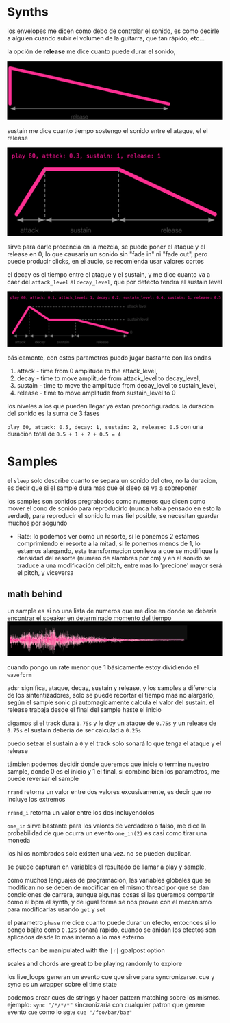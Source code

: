 # Synths
los envelopes me dicen como debo de controlar el sonido, es como decirle a alguien cuando subir el volumen de la guitarra, que tan rápido, etc…

la opción de **release** me dice cuanto puede durar el sonido,

![release](resources/envelope_1.png)

sustain me dice cuanto tiempo sostengo el sonido entre el ataque, el el release

![sustain](resources/sustain.png)

sirve para darle precencia en la mezcla, se puede poner el ataque y el release en 0, lo que causaria un sonido sin "fade in" ni "fade out", pero puede producir clicks, en el audio, se recomienda usar valores cortos

el decay es el tiempo entre el ataque y el sustain, y me dice cuanto va a caer del `attack_level` al  `decay_level`, que por defecto tendra el sustain level 

![decay](resources/decay.png)

básicamente, con estos parametros puedo jugar bastante con las ondas


1. attack - time from 0 amplitude to the attack_level, 
2. decay - time to move amplitude from attack_level to decay_level, 
3. sustain - time to move the amplitude from decay_level to sustain_level, 
4. release - time to move amplitude from sustain_level to 0 

los niveles a los que pueden llegar ya estan preconfigurados. la duracion del sonido es la suma de 3 fases

`play 60, attack: 0.5, decay: 1, sustain: 2, release: 0.5` con una duracion total de  `0.5 + 1 + 2 + 0.5 = 4` 

# Samples
el `sleep` solo describe cuanto se separa un sonido del otro, no  la duracion, es decir que si el sample dura mas que el sleep se va a sobreponer

los samples son sonidos pregrabados como numeros que dicen como mover el cono de sonido para reproducirlo (nunca habia pensado en esto la verdad), para reproducir el sonido lo mas fiel posible, se necesitan guardar muchos por segundo

* Rate: lo podemos ver como un resorte, si le ponemos 2 estamos comprimiendo el resorte a la mitad, si le ponemos menos de 1, lo estamos alargando, esta transformacion conlleva a que se modifique la densidad del resorte (numero de alambres por cm) y en el sonido se traduce a una modificación del pitch, entre mas lo 'precione' mayor será el pitch, y viceversa

## math behind
un sample es si no una lista de numeros que me dice en donde se deberia encontrar el speaker en determinado momento del tiempo
![Alt text](resources/waveform.png)

cuando pongo un rate menor que 1 básicamente estoy dividiendo el `waveform`


adsr significa, ataque, decay, sustain y release, y los samples a diferencia de los sintentizadores, solo se puede recortar el tiempo mas no alargarlo, según el sample sonic pi automagicamente calcula el valor del sustain. el release trabaja desde el final del sample haste el inicio

digamos si el track dura `1.75s` y le doy un ataque de `0.75s` y un release de `0.75s`
el sustain deberia de ser calculad a `0.25s` 

puedo setear el sustain a `0` y el track solo sonará lo que tenga el ataque y el release

támbien podemos decidir donde queremos que inicie o termine nuestro sample, donde 0 es el inicio y 1 el final, si combino bien los parametros, me puede reversar el sample

`rrand` retorna un valor entre dos valores excusivamente, es decir que no incluye los extremos

`rrand_i` retorna un valor entre los dos incluyendolos

`one_in` sirve bastante para los valores de verdadero o falso, me dice la probabilidad de que ocurra un evento `one_in(2)` es casi como tirar una moneda

los hilos nombrados solo existen una vez. no se pueden duplicar.

se puede capturan en variables el resultado de llamar a play y sample,

como muchos lenguajes de programacion, las variables globales que se modifican no se deben de modificar en el mismo thread por que se dan condiciones de carrera, aunque algunas cosas si las queramos compartir como el bpm el synth, y de igual forma se nos provee con el mecanismo para modificarlas usando `get` y `set`


el parametro `phase` me dice cuanto puede durar un efecto, entocnces si lo pongo bajito como `0.125` sonará rapido, cuando se anidan los efectos son aplicados desde lo mas interno a lo mas externo	

effects can be manipulated with the `|r|` goalpost option 

scales and chords are great to be playing randomly to explore

los live_loops generan un evento cue que sirve para syncronizarse. cue y sync es un wrapper sobre el time state

podemos crear cues de strings y hacer pattern matching sobre los mismos.
ejemplo: `sync "/*/*/*"` sincronizaria con cualquier patron que genere evento `cue`
como lo sgte  `cue "/foo/bar/baz"`

